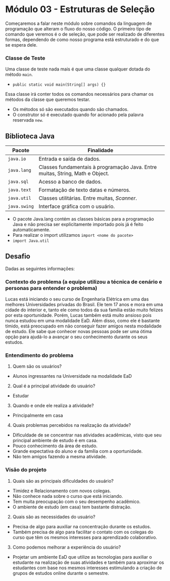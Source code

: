 # Módulo 03 - Estruturas de Seleção

Começaremos a falar neste módulo sobre comandos da linguagem de programação que alteram o fluxo do nosso código. O primeiro tipo de comando que veremos é o de seleção, que pode ser realizado de diferentes formas, dependendo de como nosso programa está estruturado e do que se espera dele.

### Classe de Teste

Uma classe de teste nada mais é que uma classe qualquer dotada do método `main`.

- `public static void main(String[] args) {}`

Essa classe irá conter todos os comandos necessários para chamar os métodos da classe que queremos testar.

- Os métodos só são executados quando são chamados.
- O construtor só é executado quando for acionado pela palavra reservada `new`.

## Biblioteca Java

| Pacote       | Finalidade                                                                    |
| ------------ | ----------------------------------------------------------------------------- |
| `java.io`    | Entrada e saída de dados.                                                     |
| `java.lang`  | Classes fundamentais à programação Java. Entre muitas, String, Math e Object. |
| `java.sql`   | Acesso a banco de dados.                                                      |
| `java.text`  | Formatação de texto datas e números.                                          |
| `java.util`  | Classes utilitárias. Entre muitas, _Scanner_.                                 |
| `java.swing` | Interface gráfica com o usuário.                                              |

- O pacote Java.lang contém as classes básicas para a programação Java e não precisa ser explicitamente importado pois já é feito automaticamente.
- Para realizar o import utilizamos `import <nome do pacote>`
- `import Java.util`

## Desafio

Dadas as seguintes informações:

### Contexto do problema (a equipe utilizou a técnica de cenário e personas para entender o problema)

Lucas está iniciando o seu curso de Engenharia Elétrica em uma das melhores
Universidades privadas do Brasil. Ele tem 17 anos e mora em uma cidade do interior e,
tanto ele como todos da sua família estão muito felizes por esta oportunidade. Porém,
Lucas também está muito ansioso pois nunca estudou em uma modalidade EaD. Além disso,
como ele é bastante tímido, está preocupado em não conseguir fazer amigos nesta
modalidade de estudo. Ele sabe que conhecer novas pessoas pode ser uma ótima opção para
ajudá-lo a avançar o seu conhecimento durante os seus estudos.

### Entendimento do problema

1. Quem são os usuários?

- Alunos ingressantes na Universidade na modalidade EaD

2. Qual é a principal atividade do usuário?

- Estudar

3. Quando e onde ele realiza a atividade?

- Principalmente em casa

4. Quais problemas percebidos na realização da atividade?

- Dificuldade de se concentrar nas atividades acadêmicas, visto que seu principal ambiente de estudo é em casa.
- Pouco conhecimento da área de estudo.
- Grande expectativa do aluno e da família com a oportunidade.
- Não tem amigos fazendo a mesma atividade.

### Visão do projeto

1. Quais são as principais dificuldades do usuário?

- Timidez e Relacionamento com novos colegas.
- Não conhece nada sobre o curso que está iniciando.
- Tem muita preocupação com o seu desempenho acadêmico.
- O ambiente de estudo (em casa) tem bastante distração.

2. Quais são as necessidades do usuário?

- Precisa de algo para auxiliar na concentração durante os estudos.
- Também precisa de algo para facilitar o contato com os colegas do curso que têm os mesmos interesses para aprendizado colaborativo.

3. Como podemos melhorar a experiência do usuário?

- Projetar um ambiente EaD que utilize as tecnologias para auxiliar o estudante na realização de suas atividades e também para aproximar os estudantes com base nos mesmos interesses estimulando a criação de grupos de estudos online durante o semestre.
